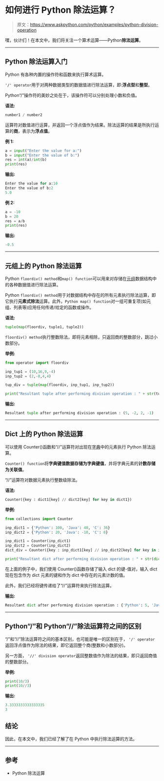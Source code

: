 # 如何进行 Python 除法运算？

> 原文：<https://www.askpython.com/python/examples/python-division-operation>

嘿，伙计们！在本文中，我们将关注一个算术运算——Python**除法运算**。

* * *

## Python 除法运算入门

Python 有各种内置的操作符和函数来执行算术运算。

`'/' operator`用于对两种数据类型的数据值进行除法运算，即:**浮点型**和**整型**。

Python“/”操作符的美妙之处在于，该操作符可以分别处理小数和负值。

**语法:**

```py
number1 / number2

```

运算符对数值进行运算，并返回一个浮点值作为结果。除法运算的结果是所执行运算的**商**，表示为**浮点值**。

**例 1:**

```py
a = input("Enter the value for a:")
b = input("Enter the value of b:")
res = int(a)/int(b)
print(res)

```

**输出:**

```py
Enter the value for a:10
Enter the value of b:2
5.0

```

**例 2:**

```py
a = -10
b = 20
res = a/b
print(res)

```

**输出:**

```py
-0.5

```

* * *

## 元组上的 Python 除法运算

Python `floordiv() method`和`map() function`可以用来对存储在[元组](https://www.askpython.com/python/tuple/python-tuple)数据结构中的各种数据值进行除法运算。

Python `floordiv() method`用于对数据结构中存在的所有元素执行除法运算，即它执行**元素式除法**运算。此外，`Python map() function`对一组可重复项(如元组、列表等)应用任何传递/给定的函数或操作。

**语法:**

```py
tuple(map(floordiv, tuple1, tuple2))

```

`floordiv() method`执行整数除法，即将元素相除，只返回商的整数部分，跳过小数部分。

**举例:**

```py
from operator import floordiv 

inp_tup1 = (10,16,9,-4) 
inp_tup2 = (2,-8,4,4) 

tup_div = tuple(map(floordiv, inp_tup1, inp_tup2)) 

print("Resultant tuple after performing division operation : " + str(tup_div)) 

```

**输出:**

```py
Resultant tuple after performing division operation : (5, -2, 2, -1)

```

* * *

## Dict 上的 Python 除法运算

可以使用 Counter()函数和“//”运算符对出现在[字典](https://www.askpython.com/python/dictionary/python-dictionary-dict-tutorial)中的元素执行 Python 除法运算。

`Counter() function`将**字典键值数据存储为字典键值**，并将字典元素的**计数存储为关联值**。

“//”运算符对数据元素执行整数级除法。

**语法:**

```py
Counter({key : dict1[key] // dict2[key] for key in dict1})

```

**举例:**

```py
from collections import Counter

inp_dict1 = {'Python': 100, 'Java': 40, 'C': 36}
inp_dict2 = {'Python': 20, 'Java': -10, 'C': 8}

inp_dict1 = Counter(inp_dict1) 
inp_dict2 = Counter(inp_dict2) 
dict_div = Counter({key : inp_dict1[key] // inp_dict2[key] for key in inp_dict1}) 

print("Resultant dict after performing division operation : " + str(dict(dict_div))) 

```

在上面的例子中，我们使用 Counter()函数存储了输入 dict 的键-值对，输入 dict 现在包含作为 dict 元素的键和作为 dict 中存在的元素计数的值。

此外，我们已经将键传递给了“//”运算符来执行除法运算。

**输出:**

```py
Resultant dict after performing division operation : {'Python': 5, 'Java': -4, 'C': 4}

```

* * *

## Python“/”和 Python“//”除法运算符之间的区别

“/”和“//”除法运算符之间的基本区别，也可能是唯一的区别在于， `'/' operator`返回浮点值作为除法的结果，即它返回整个商(整数和小数部分)。

另一方面， `'//' division operator`返回整数值作为除法的结果，即只返回商值的整数部分。

**举例:**

```py
print(10/3)
print(10//3)

```

**输出:**

```py
3.3333333333333335
3

```

## 结论

因此，在本文中，我们已经了解了在 Python 中执行除法运算的方法。

* * *

## 参考

*   Python 除法运算